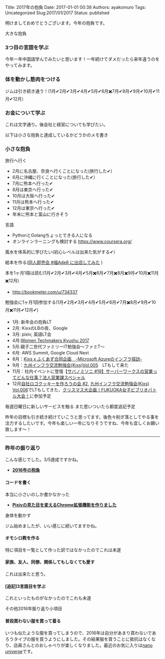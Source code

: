 Title: 2017年の抱負
Date: 2017-01-01 00:38
Authors: ayakomuro
Tags:  Uncategorized
Slug:2017/01/2017
Status: published


明けましておめでとうございます。今年の抱負です。

大きな抱負

### 3つ目の言語を学ぶ

今年一年中国語学んでみたいと思います！一年続けてダメだったら来年違うのをやってみます。

### 体を動かし筋肉をつける

ジムは引き続き通う！(1月✔︎2月✔︎3月✔︎4月✔︎5月✔︎6月✖️7月✔︎8月✔︎9月✔︎10月✔︎11月✔︎12月）

### お金について学ぶ

これは文字通り。後会社と経営についても学びたい。


以下は小さな抱負と達成しているかどうかのメモ書き


### 小さな抱負

旅行へ行く

-   2月に名古屋、奈良へ行くことになった(旅行した✔︎）
-   6月に沖縄に行くことになった(旅行した✔︎）
-   7月に熊本へ行った✔︎
-   8月は東京へ行った✔︎
-   10月は大阪へ行った✔︎
-   11月は熊本へ行った✔︎
-   12月は東京へ行った✔︎
-   年末に熊本と富山に行きそう

言語

-   PythonとGolangちょっとできる人になる
-   オンラインラーニングも検討する <https://www.coursera.org/>

風水を体系的に学びたい(初心レベルは出来た気がする✔︎）

絵本を作る([同人即売会 #福Ade8 に出店してみた](http://blog.popowa.com/2017/04/ade8.html) )

本を1ヶ月1冊は読む(1月✔︎2月✔︎3月✔︎4月✔︎5月✖️6月✔︎7月✖️8月✖️9月✔︎10月✖️11月✖️12月)

-   <http://bookmeter.com/u/734337>

勉強会に1ヶ月1回参加する(1月✔︎2月✔︎3月✔︎4月✔︎5月✔︎6月✔︎7月✖️8月✔︎9月✔︎10月✖️11月✔︎12月✔︎)


-   1月: 新年会の抱負LT
-   2月: KixxのLBの夜、Google
-   3月: pixiv, 英語LT会 
-   4月:[Women Techmakers Kyushu 2017](https://wtmq.connpass.com/event/54472/)
-   5月:親子二世代ファミリーIT勉強会〜ファミT〜
-   6月: AWS Summit, Google Cloud Next 
-   8月：[Kixs x ふくあず合同企画　-Microsoft Azureのインフラ探訪-](https://connpass.com/event/61363/)
-   9月：[九州インフラ交流勉強会(Kixs)Vol.005](https://kixs.connpass.com/event/61205/)　LTもして来た
-  11月：社内イベントに登壇【[サバノミソニ #19】サーバーワークスの営業ってどんな仕事？法人営業課スペシャル](https://serverworks.doorkeeper.jp/events/66674)
-   12月[自社ロゴクッキーを作ろうの会 #2](https://connpass.com/event/69902/), [九州インフラ交流勉強会(Kixs) Vol.006](https://kixs.connpass.com/event/69643/)でLTもしてきた、[クリスマス大企画！FUKUOKA女子ビブリオバトル大会！](https://connpass.com/event/73190/)に参加予定


毎週日曜日に新しいサービスを触る
また思いついたら都度追記予定

昨年の目標も引き続き続けていこうと思ってます。後色々削ぎ落としてやる事を注力するしたいです。今年も楽しい一年になりそうですね、今年も宜しくお願い致します〜！


------------------------------------------------------------------------



### 昨年の振り返り

こんな感じでした。3/5達成ですかね。

-   [**2016年の抱負**](http://blog.popowa.com/2016/01/2016.html "http://blog.popowa.com/2016/01/2016.html")

[](http://blog.popowa.com/2016/01/2016.html)

#### コードを書く

本当に小さいのしか書かなかった

-   **[Pixivの見た目を変えるChrome拡張機能を作りました](http://blog.popowa.com/2016/06/chrome-extesion-peasuke-for-fun.html "http://blog.popowa.com/2016/06/chrome-extesion-peasuke-for-fun.html")**

身体を動かす

ジム始めましたが、いい感じに続いてますかね。

#### オモシロ教を作る

特に項目を一覧として作った訳ではなかったのでこれは未遂

#### 家族、友人、同僚、関係してもしなくても愛す

これは出来たと思う。

#### \[追記\]3言語目を学ぶ

これといったものがなかったのでこれも未遂

その他2016年振り返り小項目

#### 普段買わない服を買って着る

いつも似たような服を買ってしまうので、2016年は自分があまり買わないであろうタイプの服を買うようにしました。その結果服を買うことに抵抗はなくなり、店員さんとのおしゃべりが楽しくなりました。最近のお気に入りは[nano
universe](http://www.nanouniverse.jp/)です。

